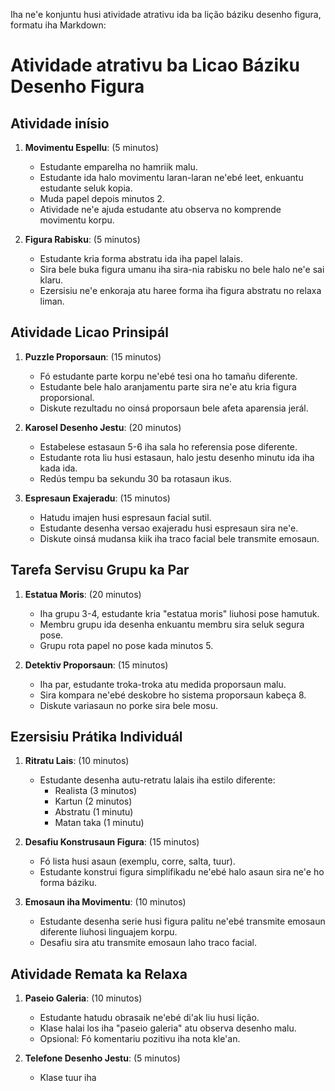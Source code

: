Iha ne'e konjuntu husi atividade atrativu ida ba lição báziku desenho figura, formatu iha Markdown:

# Atividade atrativu ba Licao Báziku Desenho Figura

## Atividade inísio

1. **Movimentu Espellu**: (5 minutos)
   - Estudante emparelha no hamriik malu.
   - Estudante ida halo movimentu laran-laran ne'ebé leet, enkuantu estudante seluk kopia.
   - Muda papel depois minutos 2.
   - Atividade ne'e ajuda estudante atu observa no komprende movimentu korpu.

2. **Figura Rabisku**: (5 minutos)
   - Estudante kria forma abstratu ida iha papel lalais.
   - Sira bele buka figura umanu iha sira-nia rabisku no bele halo ne'e sai klaru.
   - Ezersisiu ne'e enkoraja atu haree forma iha figura abstratu no relaxa liman.

## Atividade Licao Prinsipál

1. **Puzzle Proporsaun**: (15 minutos)
   - Fó estudante parte korpu ne'ebé tesi ona ho tamañu diferente.
   - Estudante bele halo aranjamentu parte sira ne'e atu kria figura proporsional.
   - Diskute rezultadu no oinsá proporsaun bele afeta aparensia jerál.

2. **Karosel Desenho Jestu**: (20 minutos)
   - Estabelese estasaun 5-6 iha sala ho referensia pose diferente.
   - Estudante rota liu husi estasaun, halo jestu desenho minutu ida iha kada ida.
   - Redús tempu ba sekundu 30 ba rotasaun ikus.

3. **Espresaun Exajeradu**: (15 minutos)
   - Hatudu imajen husi espresaun facial sutil.
   - Estudante desenha versao exajeradu husi espresaun sira ne'e.
   - Diskute oinsá mudansa kiik iha traco facial bele transmite emosaun.

## Tarefa Servisu Grupu ka Par

1. **Estatua Moris**: (20 minutos)
   - Iha grupu 3-4, estudante kria "estatua moris" liuhosi pose hamutuk.
   - Membru grupu ida desenha enkuantu membru sira seluk segura pose.
   - Grupu rota papel no pose kada minutos 5.

2. **Detektiv Proporsaun**: (15 minutos)
   - Iha par, estudante troka-troka atu medida proporsaun malu.
   - Sira kompara ne'ebé deskobre ho sistema proporsaun kabeça 8.
   - Diskute variasaun no porke sira bele mosu.

## Ezersisiu Prátika Individuál

1. **Ritratu Lais**: (10 minutos)
   - Estudante desenha autu-retratu lalais iha estilo diferente:
     * Realista (3 minutos)
     * Kartun (2 minutos)
     * Abstratu (1 minutu)
     * Matan taka (1 minutu)

2. **Desafiu Konstrusaun Figura**: (15 minutos)
   - Fó lista husi asaun (exemplu, corre, salta, tuur).
   - Estudante konstrui figura simplifikadu ne'ebé halo asaun sira ne'e ho forma báziku.

3. **Emosaun iha Movimentu**: (10 minutos)
   - Estudante desenha serie husi figura palitu ne'ebé transmite emosaun diferente liuhosi linguajem korpu.
   - Desafiu sira atu transmite emosaun laho traco facial.

## Atividade Remata ka Relaxa

1. **Paseio Galeria**: (10 minutos)
   - Estudante hatudu obrasaik ne'ebé di'ak liu husi lição.
   - Klase halai los iha "paseio galeria" atu observa desenho malu.
   - Opsional: Fó komentariu pozitivu iha nota kle'an.

2. **Telefone Desenho Jestu**: (5 minutos)
   - Klase tuur iha
